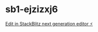 # sb1-ejzizxj6

[Edit in StackBlitz next generation editor ⚡️](https://stackblitz.com/~/github.com/slider973/sb1-ejzizxj6)